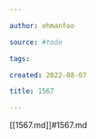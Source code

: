 ```yaml
---

author: ohmanfoo

source: #todo

tags: 

created: 2022-08-07

title: 1567

---
```

[[1567.md]]#1567.md